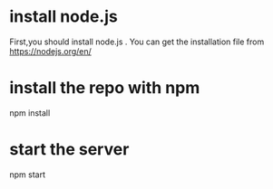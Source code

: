 # install node.js
First,you should install node.js . You can get the installation file from https://nodejs.org/en/ 

# install the repo with npm
npm install

# start the server
npm start


